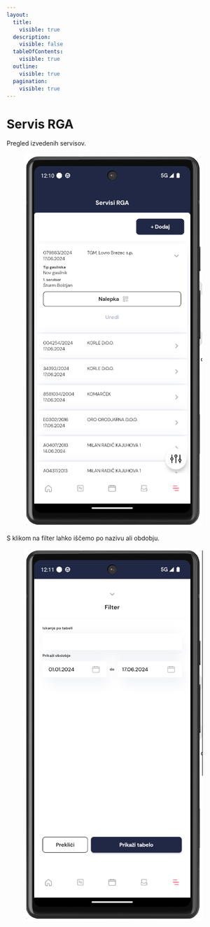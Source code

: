 ```yaml
---
layout:
  title:
    visible: true
  description:
    visible: false
  tableOfContents:
    visible: true
  outline:
    visible: true
  pagination:
    visible: true
---
```


# Servis RGA

Pregled izvedenih servisov.

<figure><img src="../../../../.gitbook/assets/image (219).png" alt=""><figcaption></figcaption></figure>

S klikom na filter lahko iščemo po nazivu ali obdobju.

<figure><img src="../../../../.gitbook/assets/image (220).png" alt=""><figcaption></figcaption></figure>
